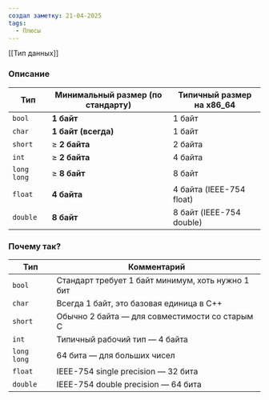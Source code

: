 ```yaml
---
создал заметку: 21-04-2025
tags:
  - Плюсы
---
```

[[Тип данных]]
### Описание
|Тип|Минимальный размер (по стандарту)|Типичный размер на x86_64|
|---|---|---|
|`bool`|**1 байт**|1 байт|
|`char`|**1 байт (всегда)**|1 байт|
|`short`|≥ **2 байта**|2 байта|
|`int`|≥ **2 байта**|4 байта|
|`long long`|≥ **8 байт**|8 байт|
|`float`|**4 байта**|4 байта (IEEE-754 float)|
|`double`|**8 байт**|8 байт (IEEE-754 double)|
### Почему так?
| Тип         | Комментарий                                       |
| ----------- | ------------------------------------------------- |
| `bool`      | Стандарт требует 1 байт минимум, хоть нужно 1 бит |
| `char`      | Всегда 1 байт, это базовая единица в C++          |
| `short`     | Обычно 2 байта — для совместимости со старым C    |
| `int`       | Типичный рабочий тип — 4 байта                    |
| `long long` | 64 бита — для больших чисел                       |
| `float`     | IEEE-754 single precision — 32 бита               |
| `double`    | IEEE-754 double precision — 64 бита               |
